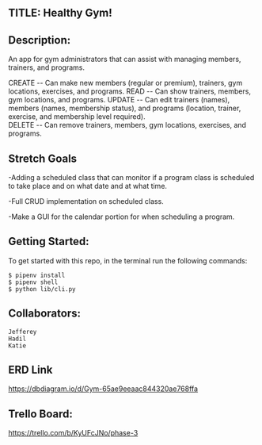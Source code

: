 ## TITLE: Healthy Gym!

## Description:
  An app for gym administrators that can assist with managing members, trainers, and programs.

  CREATE --  Can make new members (regular or premium), trainers, gym locations, exercises, and programs.
  READ -- Can show trainers, members, gym locations, and programs.
  UPDATE -- Can edit trainers (names), members (names, membership status), and programs (location, trainer, exercise, and membership level required).  
  DELETE -- Can remove trainers, members, gym locations, exercises, and programs.

## Stretch Goals
  -Adding a scheduled class that can monitor if a program class is scheduled to take place and on what date and at what time.

  -Full CRUD implementation on scheduled class.

  -Make a GUI for the calendar portion for when scheduling a program.

## Getting Started:
  To get started with this repo, in the terminal run the following commands:
     
    $ pipenv install 
    $ pipenv shell 
    $ python lib/cli.py

## Collaborators:
    Jefferey
    Hadil
    Katie 

## ERD Link
https://dbdiagram.io/d/Gym-65ae9eeaac844320ae768ffa

## Trello Board:
https://trello.com/b/KyUFcJNo/phase-3


